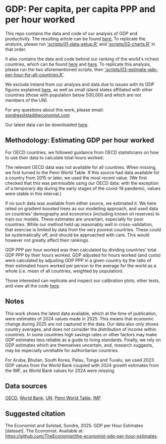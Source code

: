 # GDP: Per capita, per capita PPP and per hour worked

This repo contains the data and code of our analysis of GDP and productivity. The resulting article can be found [here.](https://www.economist.com/graphic-detail/2023/10/04/productivity-has-grown-faster-in-western-europe-than-in-america) To replicate the analysis, please run ['scripts/01-data-setup.R'](scripts/01-data-setup.R) and ['scripts/02-charts.R'](scripts/02-charts.R) in that order. 

It also contains the data and code behind our ranking of the world's richest countries, which can be found [here](https://www.economist.com/graphic-detail/2023/12/15/the-worlds-richest-countries-in-2023) and [here](https://www.economist.com/graphic-detail/2023/12/15/the-worlds-richest-countries-in-2024). To replicate this analysis, please run the two aforementioned scripts, then ['scripts/03-estimate-gdp-per-hour-for-all-countries.R'](scripts/03-estimate-gdp-per-hour-for-all-countries.R). 

We exclude Ireland from our analysis and data due to issues with its GDP figures explained [here](https://www.economist.com/the-economist-explains/2023/10/31/whats-weird-about-irelands-gdp), as well as small island states affiliated with other countries (those with population below 500,000 and which are not members of the UN).

For any questions about this work, please email: sondresolstad@economist.com

Our latest data can be downloaded [here](https://github.com/TheEconomist/the-economist-gdp-per-hour-estimates/blob/main/output-data/gdp_over_hours_worked_with_estimated_hours_worked.csv).

## Methodology: Estimating GDP per hour worked
For OECD countries, we followed guidance from OECD statisticians on how to use their data to calculate total hours worked. 

The relevant OECD data was not available for all countries. When missing, we first turned to the Penn World Table. If this source had data available for a country from 2015 or later, we used the most recent value. (We first checked that this was permissible using our OECD data: with the exception of a temporary dip during the early stages of the covid-19 pandemic, values were stable in this interval.) 

If no such data was available from either source, we estimated it. We here relied on gradient boosted trees as our modelling approach, and used data on countries' demography and economics (including known oil reserves) to train our models. These estimates are uncertain, especially for poor countries. While our method held up reasonably well in cross-validation, that exercise is limited by data from the very poorest countries. These could be systematically off, and should be approached with care. This would however not greatly affect their rankings. 

GDP PPP per hour worked was then calculated by dividing countries' total GDP PPP by their hours worked. GDP adjusted for hours worked (and costs) were calculated by adjusting GDP PPP in a given country by the ratio of their estimated hours worked per person to the average for the world as a whole (i.e. mean of all countries, weighted by population). 

Those interested can replicate and inspect our calibration plots, other tests, and view all the code [here](https://github.com/TheEconomist/the-economist-gdp-per-hour-estimates/blob/main/output-data/gdp_over_hours_worked_with_estimated_hours_worked.csv).

## Notes
This work shows the latest data available, which at the time of publication, were estimates of 2024 values made in 2025. This means that economic change during 2025 are not captured in the data. Our data also only shows country averages, and does not consider the distribution of income within countries. In some countries high savings rates or other factors may make GDP estimates less reliable as a guide to living standards. Finally, we rely on GDP estimates which are themselves uncertain, and, research suggests, may be especially unreliable for authoritarian countries.  

For Aruba, Bhutan, South Korea, Palau, Tonga and Tuvalu, we used 2023 GDP values from the World Bank coupled with 2024 growth estimates from the IMF, as World Bank values for 2024 were missing.

## Data sources
[OECD](https://data.oecd.org/), [World Bank](https://data.worldbank.org/), [UN](https://population.un.org/dataportal/), [Penn World Table](https://www.rug.nl/ggdc/productivity/pwt/?lang=en), [IMF](https://www.imf.org/external/datamapper/NGDP_RPCH@WEO/PER)

## Suggested citation
The Economist and Solstad, Sondre, 2025. GDP per Hour Estimates [dataset]. The Economist. Available at: https://github.com/TheEconomist/the-economist-gdp-per-hour-estimates.
